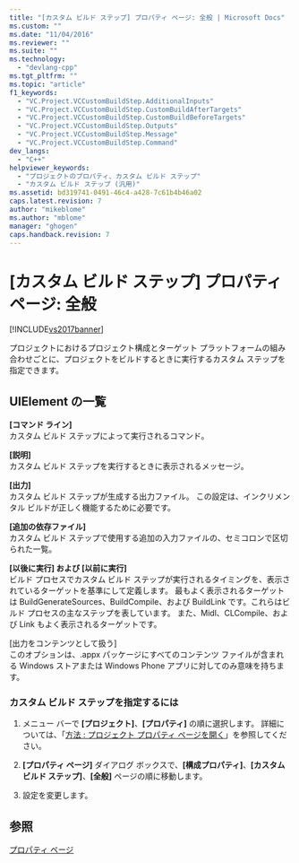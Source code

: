 ```yaml
---
title: "[カスタム ビルド ステップ] プロパティ ページ: 全般 | Microsoft Docs"
ms.custom: ""
ms.date: "11/04/2016"
ms.reviewer: ""
ms.suite: ""
ms.technology: 
  - "devlang-cpp"
ms.tgt_pltfrm: ""
ms.topic: "article"
f1_keywords: 
  - "VC.Project.VCCustomBuildStep.AdditionalInputs"
  - "VC.Project.VCCustomBuildStep.CustomBuildAfterTargets"
  - "VC.Project.VCCustomBuildStep.CustomBuildBeforeTargets"
  - "VC.Project.VCCustomBuildStep.Outputs"
  - "VC.Project.VCCustomBuildStep.Message"
  - "VC.Project.VCCustomBuildStep.Command"
dev_langs: 
  - "C++"
helpviewer_keywords: 
  - "プロジェクトのプロパティ、カスタム ビルド ステップ"
  - "カスタム ビルド ステップ (汎用)"
ms.assetid: bd319741-0491-46c4-a428-7c61b4b46a02
caps.latest.revision: 7
author: "mikeblome"
ms.author: "mblome"
manager: "ghogen"
caps.handback.revision: 7
---
```

# [カスタム ビルド ステップ] プロパティ ページ: 全般
[!INCLUDE[vs2017banner](../assembler/inline/includes/vs2017banner.md)]

プロジェクトにおけるプロジェクト構成とターゲット プラットフォームの組み合わせごとに、プロジェクトをビルドするときに実行するカスタム ステップを指定できます。  
  
## UIElement の一覧  
 **\[コマンド ライン\]**  
 カスタム ビルド ステップによって実行されるコマンド。  
  
 **\[説明\]**  
 カスタム ビルド ステップを実行するときに表示されるメッセージ。  
  
 **\[出力\]**  
 カスタム ビルド ステップが生成する出力ファイル。  この設定は、インクリメンタル ビルドが正しく機能するために必要です。  
  
 **\[追加の依存ファイル\]**  
 カスタム ビルド ステップで使用する追加の入力ファイルの、セミコロンで区切られた一覧。  
  
 **\[以後に実行\] および \[以前に実行\]**  
 ビルド プロセスでカスタム ビルド ステップが実行されるタイミングを、表示されているターゲットを基準にして定義します。  最もよく表示されるターゲットは BuildGenerateSources、BuildCompile、および BuildLink です。これらはビルド プロセスの主なステップを表しています。  また、Midl、CLCompile、および Link もよく表示されるターゲットです。  
  
 \[出力をコンテンツとして扱う\]  
 このオプションは、.appx パッケージにすべてのコンテンツ ファイルが含まれる Windows ストアまたは Windows Phone アプリに対してのみ意味を持ちます。  
  
### カスタム ビルド ステップを指定するには  
  
1.  メニュー バーで **\[プロジェクト\]**、**\[プロパティ\]** の順に選択します。  詳細については、「[方法 : プロジェクト プロパティ ページを開く](../misc/how-to-open-project-property-pages.md)」を参照してください。  
  
2.  **\[プロパティ ページ\]** ダイアログ ボックスで、**\[構成プロパティ\]**、**\[カスタム ビルド ステップ\]**、**\[全般\]** ページの順に移動します。  
  
3.  設定を変更します。  
  
## 参照  
 [プロパティ ページ](../ide/property-pages-visual-cpp.md)